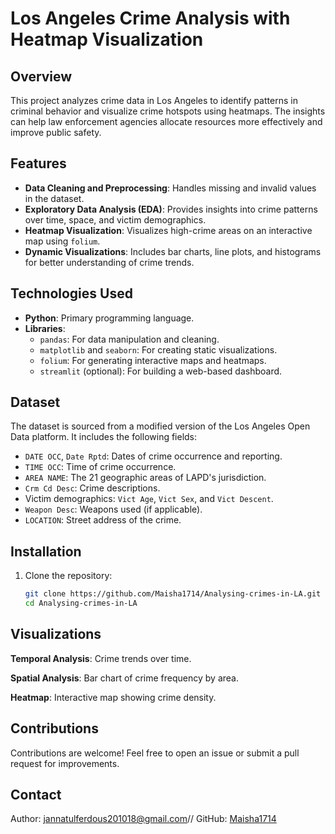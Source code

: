 # Los Angeles Crime Analysis with Heatmap Visualization

## Overview

This project analyzes crime data in Los Angeles to identify patterns in criminal behavior and visualize crime hotspots using heatmaps. The insights can help law enforcement agencies allocate resources more effectively and improve public safety.

## Features

- **Data Cleaning and Preprocessing**: Handles missing and invalid values in the dataset.
- **Exploratory Data Analysis (EDA)**: Provides insights into crime patterns over time, space, and victim demographics.
- **Heatmap Visualization**: Visualizes high-crime areas on an interactive map using `folium`.
- **Dynamic Visualizations**: Includes bar charts, line plots, and histograms for better understanding of crime trends.

## Technologies Used

- **Python**: Primary programming language.
- **Libraries**:
  - `pandas`: For data manipulation and cleaning.
  - `matplotlib` and `seaborn`: For creating static visualizations.
  - `folium`: For generating interactive maps and heatmaps.
  - `streamlit` (optional): For building a web-based dashboard.
  
## Dataset

The dataset is sourced from a modified version of the Los Angeles Open Data platform. It includes the following fields:
- `DATE OCC`, `Date Rptd`: Dates of crime occurrence and reporting.
- `TIME OCC`: Time of crime occurrence.
- `AREA NAME`: The 21 geographic areas of LAPD's jurisdiction.
- `Crm Cd Desc`: Crime descriptions.
- Victim demographics: `Vict Age`, `Vict Sex`, and `Vict Descent`.
- `Weapon Desc`: Weapons used (if applicable).
- `LOCATION`: Street address of the crime.

## Installation

1. Clone the repository:
   ```bash
   git clone https://github.com/Maisha1714/Analysing-crimes-in-LA.git
   cd Analysing-crimes-in-LA


## Visualizations
  **Temporal Analysis**: Crime trends over time.

  **Spatial Analysis**: Bar chart of crime frequency by area.

  **Heatmap**: Interactive map showing crime density.

## Contributions
Contributions are welcome! Feel free to open an issue or submit a pull request for improvements.


## Contact
Author: jannatulferdous201018@gmail.com//
GitHub: [Maisha1714](https://github.com/Maisha1714)
